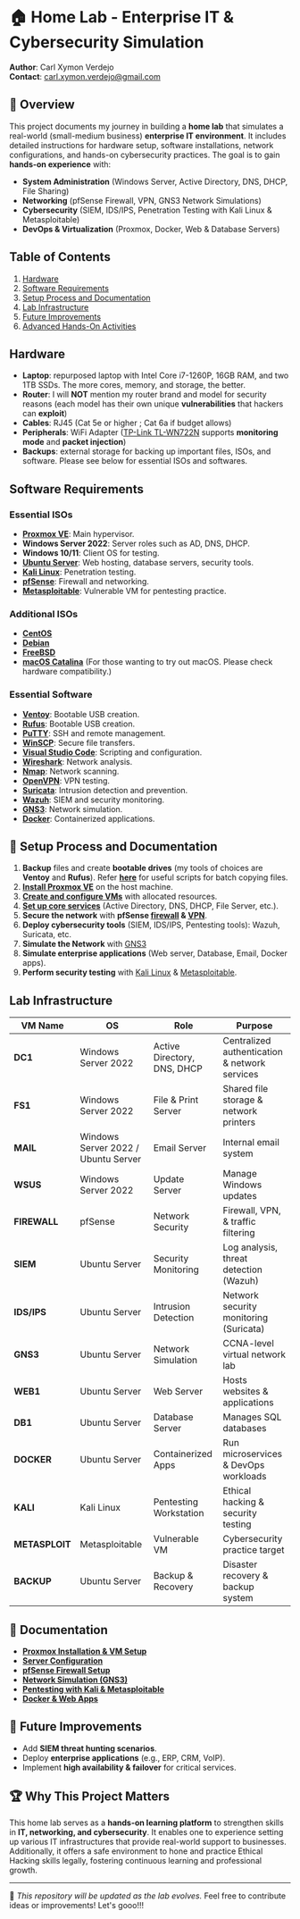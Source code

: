 # 🏠 Home Lab - Enterprise IT & Cybersecurity Simulation

**Author**: Carl Xymon Verdejo </br>
**Contact**: carl.xymon.verdejo@gmail.com

## 📌 Overview
This project documents my journey in building a **home lab** that simulates a real-world (small-medium business) **enterprise IT environment**. It includes detailed instructions for hardware setup, software installations, network configurations, and hands-on cybersecurity practices. The goal is to gain **hands-on experience** with:
- **System Administration** (Windows Server, Active Directory, DNS, DHCP, File Sharing)
- **Networking** (pfSense Firewall, VPN, GNS3 Network Simulations)
- **Cybersecurity** (SIEM, IDS/IPS, Penetration Testing with Kali Linux & Metasploitable)
- **DevOps & Virtualization** (Proxmox, Docker, Web & Database Servers)

## Table of Contents
1. [Hardware](#hardware)
2. [Software Requirements](#software-requirements)
3. [Setup Process and Documentation](#-setup-process-and-documentation)
4. [Lab Infrastructure](#lab-infrastructure)
5. [Future Improvements](#-future-improvements)
6. [Advanced Hands-On Activities](#advanced-hands-on-activities)

## Hardware
- **Laptop**: repurposed laptop with Intel Core i7-1260P, 16GB RAM, and two 1TB SSDs. The more cores, memory, and storage, the better.
- **Router**: I will **NOT** mention my router brand and model for security reasons (each model has their own unique **vulnerabilities** that hackers can **exploit**)
- **Cables**: RJ45 (Cat 5e or higher ; Cat 6a if budget allows)
- **Peripherals**: WiFi Adapter ([TP-Link TL-WN722N](https://www.tp-link.com/ph/home-networking/adapter/tl-wn722n/) supports **monitoring mode** and **packet injection**)
- **Backups**: external storage for backing up important files, ISOs, and software. Please see below for essential ISOs and softwares.

## Software Requirements
### Essential ISOs
- **[Proxmox VE](https://www.proxmox.com/en/)**: Main hypervisor.
- **Windows Server 2022**: Server roles such as AD, DNS, DHCP.
- **Windows 10/11**: Client OS for testing.
- **[Ubuntu Server](https://ubuntu.com/download/server)**: Web hosting, database servers, security tools.
- **[Kali Linux](https://www.kali.org/)**: Penetration testing.
- **[pfSense](https://www.pfsense.org/)**: Firewall and networking.
- **[Metasploitable](https://github.com/rapid7/metasploitable3/blob/master/README.md)**: Vulnerable VM for pentesting practice.

### Additional ISOs
- **[CentOS](https://www.centos.org/)**
- **[Debian](https://www.debian.org/)**
- **[FreeBSD](https://www.freebsd.org/)**
- **[macOS Catalina](https://archive.org/details/mac-os-catalina-10.15.5-19-f-101_202302)** (For those wanting to try out macOS. Please check hardware compatibility.)

### Essential Software
- **[Ventoy](https://www.ventoy.net/en/index.html)**: Bootable USB creation.
- **[Rufus](https://rufus.ie/en/)**: Bootable USB creation.
- **[PuTTY](https://www.putty.org/)**: SSH and remote management.
- **[WinSCP](https://winscp.net/eng/download.php)**: Secure file transfers.
- **[Visual Studio Code](https://code.visualstudio.com/)**: Scripting and configuration.
- **[Wireshark](https://www.wireshark.org/)**: Network analysis.
- **[Nmap](https://nmap.org/)**: Network scanning.
- **[OpenVPN](https://openvpn.net/)**: VPN testing.
- **[Suricata](https://suricata.io/)**: Intrusion detection and prevention.
- **[Wazuh](https://wazuh.com/)**: SIEM and security monitoring.
- **[GNS3](https://www.gns3.com/)**: Network simulation.
- **[Docker](https://www.docker.com/resources/what-container/)**: Containerized applications.

## 🔧 Setup Process and Documentation
1. **Backup** files and create **bootable drives** (my tools of choices are **Ventoy** and **Rufus**). Refer **[here](https://github.com/caxylive/Common-Commands/blob/main/cmd_scripts/batch_copy_files.bat)** for useful scripts for batch copying files.
2. **[Install Proxmox VE](Setup_Guides/Proxmox_Install.md)** on the host machine.
3. **[Create and configure VMs](Setup_Guides/VM_Configuration.md)** with allocated resources.
4. **[Set up core services](Setup_Guides/Server_Configuration)** (Active Directory, DNS, DHCP, File Server, etc.).
5. **Secure the network** with **pfSense [firewall](Setup_Guides/Firewall_Configuration.md) & [VPN](Setup_Guides/VPN_Configuration)**.
6. **Deploy cybersecurity tools** (SIEM, IDS/IPS, Pentesting tools): Wazuh, Suricata, etc.
7. **Simulate the Network** with [GNS3](Setup_Guides/GNS3.md)
8. **Simulate enterprise applications** (Web server, Database, Email, Docker apps).
9. **Perform security testing** with [Kali Linux](Security/Kali_Pentest) & [Metasploitable](Security/Metasploit).

## Lab Infrastructure
| **VM Name** | **OS** | **Role** | **Purpose** |
|------------|--------|----------|-------------|
| **DC1** | Windows Server 2022 | Active Directory, DNS, DHCP | Centralized authentication & network services |
| **FS1** | Windows Server 2022 | File & Print Server | Shared file storage & network printers |
| **MAIL** | Windows Server 2022 / Ubuntu Server | Email Server | Internal email system |
| **WSUS** | Windows Server 2022 | Update Server | Manage Windows updates |
| **FIREWALL** | pfSense | Network Security | Firewall, VPN, & traffic filtering |
| **SIEM** | Ubuntu Server | Security Monitoring | Log analysis, threat detection (Wazuh) |
| **IDS/IPS** | Ubuntu Server | Intrusion Detection | Network security monitoring (Suricata) |
| **GNS3** | Ubuntu Server | Network Simulation | CCNA-level virtual network lab |
| **WEB1** | Ubuntu Server | Web Server | Hosts websites & applications |
| **DB1** | Ubuntu Server | Database Server | Manages SQL databases |
| **DOCKER** | Ubuntu Server | Containerized Apps | Run microservices & DevOps workloads |
| **KALI** | Kali Linux | Pentesting Workstation | Ethical hacking & security testing |
| **METASPLOIT** | Metasploitable | Vulnerable VM | Cybersecurity practice target |
| **BACKUP** | Ubuntu Server | Backup & Recovery | Disaster recovery & backup system |

## 📜 Documentation
- **[Proxmox Installation & VM Setup](Setup_Guides/Proxmox_Install.md)**
- **[Server Configuration](Setup_Guides/Server_Configuration.md)**
- **[pfSense Firewall Setup](Setup_Guides/pfSense.md)**
- **[Network Simulation (GNS3)](Setup_Guides/GNS3.md)**
- **[Pentesting with Kali & Metasploitable](Security/Kali_Pentest.md)**
- **[Docker & Web Apps](Setup_Guides/Docker_Web.md)**

## 🚀 Future Improvements
- Add **SIEM threat hunting scenarios**.
- Deploy **enterprise applications** (e.g., ERP, CRM, VoIP).
- Implement **high availability & failover** for critical services.

## 🏆 Why This Project Matters
This home lab serves as a **hands-on learning platform** to strengthen skills in **IT, networking, and cybersecurity**. It enables one to experience setting up various IT infrastructures that provide real-world support to businesses. Additionally, it offers a safe environment to hone and practice Ethical Hacking skills legally, fostering continuous learning and professional growth.


---
🔹 *This repository will be updated as the lab evolves.* Feel free to contribute ideas or improvements! Let's gooo!!!
